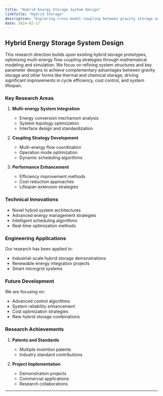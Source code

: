 ```yaml
---
title: "Hybrid Energy Storage System Design"
linkTitle: "Hybrid Storage"
description: "Exploring cross-modal coupling between gravity storage and other energy storage technologies to achieve overall system performance improvement."
date: 2024-02-17
---
```


## Hybrid Energy Storage System Design

This research direction builds upon existing hybrid storage prototypes, optimizing multi-energy flow coupling strategies through mathematical modeling and simulation. We focus on refining system structures and key parameter designs to achieve complementary advantages between gravity storage and other forms like thermal and chemical storage, driving significant improvements in cycle efficiency, cost control, and system lifespan.

### Key Research Areas

1. **Multi-energy System Integration**
   - Energy conversion mechanism analysis
   - System topology optimization
   - Interface design and standardization

2. **Coupling Strategy Development**
   - Multi-energy flow coordination
   - Operation mode optimization
   - Dynamic scheduling algorithms

3. **Performance Enhancement**
   - Efficiency improvement methods
   - Cost reduction approaches
   - Lifespan extension strategies

### Technical Innovations

- Novel hybrid system architectures
- Advanced energy management strategies
- Intelligent scheduling algorithms
- Real-time optimization methods

### Engineering Applications

Our research has been applied in:
- Industrial-scale hybrid storage demonstrations
- Renewable energy integration projects
- Smart microgrid systems

### Future Development

We are focusing on:
- Advanced control algorithms
- System reliability enhancement
- Cost optimization strategies
- New hybrid storage combinations

### Research Achievements

1. **Patents and Standards**
   - Multiple invention patents
   - Industry standard contributions

2. **Project Implementation**
   - Demonstration projects
   - Commercial applications
   - Research collaborations
---

